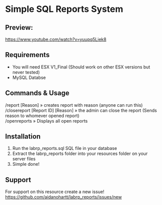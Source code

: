 # Simple SQL Reports System

## Preview:
https://www.youtube.com/watch?v=yuupq5Liek8

## Requirements
* You will need ESX V1_Final (Should work on other ESX versions but never tested)
* MySQL Databse

## Commands & Usage
/report [Reason]                  » creates report with reason (anyone can run this)<br>
/closereport [Report ID] [Reason] » the admin can close the report (Sends reason to whomever opened report)<br> 
/openreports                      » Displays all open reports 


  
## Installation 
1) Run the labrp_reports.sql SQL file in your database
2) Extract the labrp_reports folder into your resources folder on your server files
3) Simple done!

## Support
For support on this resource create a new issue! 
https://github.com/aidanohartt/labrp_reports/issues/new
